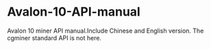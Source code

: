 # Avalon-10-API-manual
Avalon 10 miner API manual.Include Chinese and English version. The cgminer standard API is not here.
